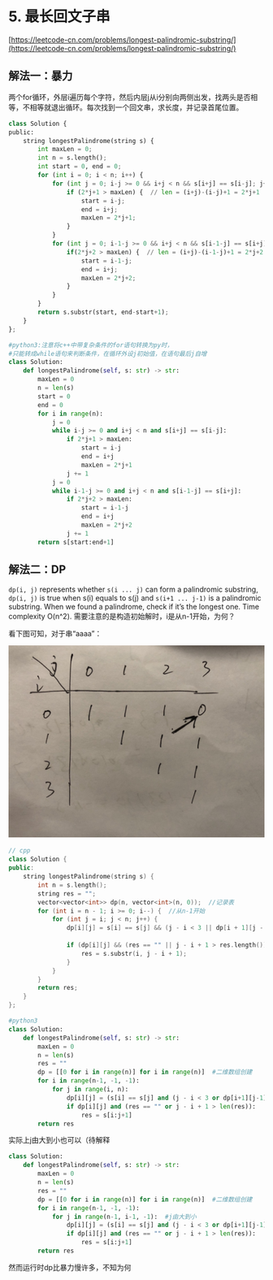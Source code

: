 # 5. 最长回文子串

[https://leetcode-cn.com/problems/longest-palindromic-substring/](https://leetcode-cn.com/problems/longest-palindromic-substring/)

## 解法一：暴力

两个for循环，外层i遍历每个字符，然后内层j从i分别向两侧出发，找两头是否相等，不相等就退出循环。每次找到一个回文串，求长度，并记录首尾位置。

```python
class Solution {
public:
    string longestPalindrome(string s) {
        int maxLen = 0;
        int n = s.length();
        int start = 0, end = 0;
        for (int i = 0; i < n; i++) {
            for (int j = 0; i-j >= 0 && i+j < n && s[i+j] == s[i-j]; j++) {  //回文长度为奇
                if (2*j+1 > maxLen) {  // len = (i+j)-(i-j)+1 = 2*j+1
                    start = i-j;
                    end = i+j;
                    maxLen = 2*j+1;
                }
            }
            for (int j = 0; i-1-j >= 0 && i+j < n && s[i-1-j] == s[i+j]; j++) {  //回文长度为偶
                if(2*j+2 > maxLen) {  // len = (i+j)-(i-1-j)+1 = 2*j+2
                    start = i-1-j;
                    end = i+j;
                    maxLen = 2*j+2;
                }
            }
        }
        return s.substr(start, end-start+1);
    }
};
```

```python
#python3:注意将c++中带复杂条件的for语句转换为py时，
#只能转成while语句来判断条件，在循环外设j初始值，在语句最后j自增
class Solution:
    def longestPalindrome(self, s: str) -> str:
        maxLen = 0
        n = len(s)
        start = 0
        end = 0
        for i in range(n):
            j = 0
            while i-j >= 0 and i+j < n and s[i+j] == s[i-j]:
                if 2*j+1 > maxLen:
                    start = i-j
                    end = i+j
                    maxLen = 2*j+1
                j += 1
            j = 0
            while i-1-j >= 0 and i+j < n and s[i-1-j] == s[i+j]:
                if 2*j+2 > maxLen:
                    start = i-1-j
                    end = i+j
                    maxLen = 2*j+2
                j += 1
        return s[start:end+1]
```

## 解法二：DP

`dp(i, j)` represents whether `s(i ... j)` can form a palindromic substring, `dp(i, j)` is true when s\(i\) equals to s\(j\) and `s(i+1 ... j-1)` is a palindromic substring. When we found a palindrome, check if it’s the longest one. Time complexity O\(n^2\). 需要注意的是构造初始解时，i是从n-1开始，为何？

看下图可知，对于串“aaaa”：

![](../.gitbook/assets/20180511022749491.jpeg)

```cpp
// cpp
class Solution {
public:
    string longestPalindrome(string s) {
        int n = s.length();
        string res = "";
        vector<vector<int>> dp(n, vector<int>(n, 0));  //记录表
        for (int i = n - 1; i >= 0; i--) {  //从n-1开始
            for (int j = i; j < n; j++) {
                dp[i][j] = s[i] == s[j] && (j - i < 3 || dp[i + 1][j - 1]);

                if (dp[i][j] && (res == "" || j - i + 1 > res.length())) {
                    res = s.substr(i, j - i + 1);
                }
            }
        }   
        return res;
    }
};
```

```python
#python3
class Solution:
    def longestPalindrome(self, s: str) -> str:
        maxLen = 0
        n = len(s)
        res = ""
        dp = [[0 for i in range(n)] for i in range(n)]  #二维数组创建
        for i in range(n-1, -1, -1):
            for j in range(i, n):
                dp[i][j] = (s[i] == s[j] and (j - i < 3 or dp[i+1][j-1]))
                if dp[i][j] and (res == "" or j - i + 1 > len(res)):
                    res = s[i:j+1]
        return res
```

实际上j由大到小也可以（待解释

```python
class Solution:
    def longestPalindrome(self, s: str) -> str:
        maxLen = 0
        n = len(s)
        res = ""
        dp = [[0 for i in range(n)] for i in range(n)]  #二维数组创建
        for i in range(n-1, -1, -1):
            for j in range(n-1, i-1, -1):  #j由大到小
                dp[i][j] = (s[i] == s[j] and (j - i < 3 or dp[i+1][j-1]))
                if dp[i][j] and (res == "" or j - i + 1 > len(res)):
                    res = s[i:j+1]
        return res
```

然而运行时dp比暴力慢许多，不知为何

